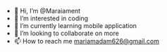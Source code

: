 - 👋 Hi, I’m @Maraiament
- 👀 I’m interested in coding
- 🌱 I’m currently learning mobile application
- 💞️ I’m looking to collaborate on more 
- 📫 How to reach me mariamadam626@gmail.com

<!---
Maraiament/Maraiament is a ✨ special ✨ repository because its `README.md` (this file) appears on your GitHub profile.
You can click the Preview link to take a look at your changes.
--->
